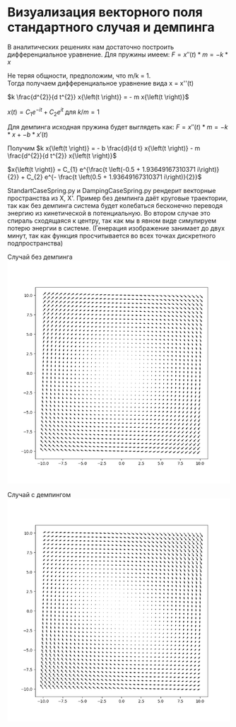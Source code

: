 
# Визуализация векторного поля стандартного случая и демпинга
  
В аналитических решениях нам достаточно построить дифференциальное уравнение. 
Для пружины имеем:
$F = x''(t) * m = -k * x$
  
Не теряя общности, предположим, что m/k = 1.  
Тогда получаем дифференциальное уравнение вида x = x''(t)  
  
$k \frac{d^{2}}{d t^{2}} x{\left(t \right)} = - m x{\left(t \right)}$

$x{\left(t \right)} = C_{1} e^{- i t} + C_{2} e^{i t}$ для $k/m = 1$

Для демпинга исходная пружина будет выглядеть как:
$F = x''(t) * m = -k * x + -b * x'(t)$

Получим 
$k x{\left(t \right)} = - b \frac{d}{d t} x{\left(t \right)} - m \frac{d^{2}}{d t^{2}} x{\left(t \right)}$

$x{\left(t \right)} = C_{1} e^{\frac{t \left(-0.5 + 1.93649167310371 i\right)}{2}} + C_{2} e^{- \frac{t \left(0.5 + 1.93649167310371 i\right)}{2}}$
 
 StandartCaseSpring.py и DampingCaseSpring.py рендерит векторные пространства из X, X'. Пример без демпинга даёт круговые траектории, так как без демпинга система будет колебаться бесконечно переводя энергию из кинетической в потенциальную. Во втором случае это спираль сходящаяся к центру, так как мы в явном виде симулируем потерю энергии в системе. (Генерация изображение занимает до двух минут, так как функция просчитывается во всех точках дискретного подпространства)

Случай без демпинга
![Случай без демпинга](bin/StandartCaseSpring.png)

Случай с демпингом
![Случай с демпингом](bin/DempingCaseSpring.png)
